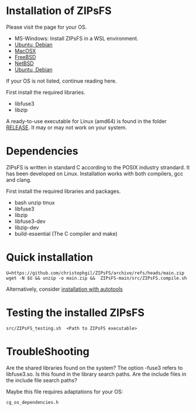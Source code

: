# Installation of ZIPsFS


Please visit the page for your OS.

 - MS-Windows: Install ZIPsFS in a WSL environment.
 - [Ubuntu, Debian](./INSTALL_Ubuntu.md)
 - [MacOSX](./INSTALL_MacOSX.md)
 - [FreeBSD](./INSTALL_FreeBSD.md)
 - [NetBSD](./INSTALL_NetBSD.md)
 - [Ubuntu, Debian](./INSTALL_Ubuntu.md)


If your OS is not listed, continue reading here.


First install the required libraries.

 - libfuse3
 - libzip

A ready-to-use executable for Linux (amd64) is found in the folder
[RELEASE](./RELEASE/). It may or may not work on your system.





# Dependencies

ZIPsFS is written in standard C according to the POSIX industry strandard.
It has been developed on Linux.
Installation works with
both compilers, gcc and clang.

First install the required libraries and packages.

 - bash unzip tmux
 - libfuse3
 - libzip
 - libfuse3-dev
 - libzip-dev
 - build-essential (The C compiler and make)





# Quick installation

    U=https://github.com/christophgil/ZIPsFS/archive/refs/heads/main.zip
    wget -N $U && unzip -o main.zip &&  ZIPsFS-main/src/ZIPsFS.compile.sh

Alternatively, consider  [installation with autotools](./_INSTALL_autotools.md)

# Testing the installed ZIPsFS

    src/ZIPsFS_testing.sh  <Path to ZIPsFS executable>


# TroubleShooting


Are the shared libraries found on the system?
The option -fuse3 refers to libfuse3.so. Is this found in the library search paths.
Are the include files in the include file search paths?

Maybe this file requires adaptations for your OS:

    cg_os_dependencies.h
